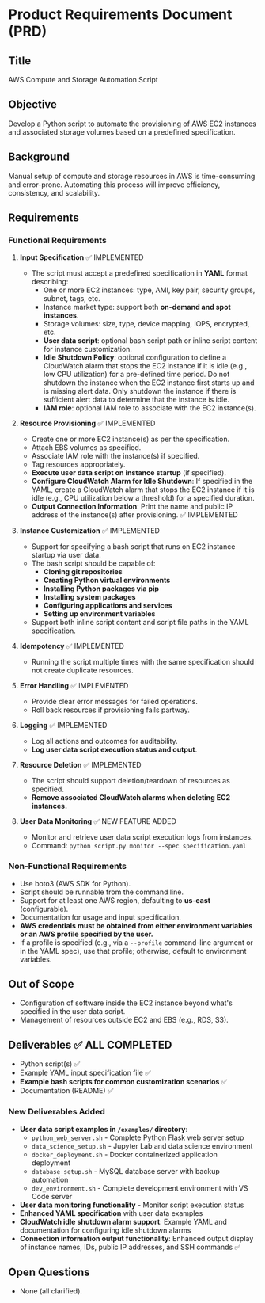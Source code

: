 # Product Requirements Document (PRD)
## Title
AWS Compute and Storage Automation Script

## Objective
Develop a Python script to automate the provisioning of AWS EC2 instances and associated storage volumes based on a predefined specification.

## Background
Manual setup of compute and storage resources in AWS is time-consuming and error-prone. Automating this process will improve efficiency, consistency, and scalability.

## Requirements

### Functional Requirements
1. **Input Specification** ✅ IMPLEMENTED
   - The script must accept a predefined specification in **YAML** format describing:
     - One or more EC2 instances: type, AMI, key pair, security groups, subnet, tags, etc.
     - Instance market type: support both **on-demand and spot instances**.
     - Storage volumes: size, type, device mapping, IOPS, encrypted, etc.
     - **User data script**: optional bash script path or inline script content for instance customization.
     - **Idle Shutdown Policy**: optional configuration to define a CloudWatch alarm that stops the EC2 instance if it is idle (e.g., low CPU utilization) for a pre-defined time period.  Do not shutdown the instance when the EC2 instance first starts up and is missing alert data.  Only shutdown the instance if there is sufficient alert data to determine that the instance is idle.
     - **IAM role**: optional IAM role to associate with the EC2 instance(s).

2. **Resource Provisioning** ✅ IMPLEMENTED
   - Create one or more EC2 instance(s) as per the specification.
   - Attach EBS volumes as specified.
   - Associate IAM role with the instance(s) if specified.
   - Tag resources appropriately.
   - **Execute user data script on instance startup** (if specified).
   - **Configure CloudWatch Alarm for Idle Shutdown**: If specified in the YAML, create a CloudWatch alarm that stops the EC2 instance if it is idle (e.g., CPU utilization below a threshold) for a specified duration.
   - **Output Connection Information**: Print the name and public IP address of the instance(s) after provisioning. ✅ IMPLEMENTED

3. **Instance Customization** ✅ IMPLEMENTED
   - Support for specifying a bash script that runs on EC2 instance startup via user data.
   - The bash script should be capable of:
     - **Cloning git repositories**
     - **Creating Python virtual environments**
     - **Installing Python packages via pip**
     - **Installing system packages**
     - **Configuring applications and services**
     - **Setting up environment variables**
   - Support both inline script content and script file paths in the YAML specification.

4. **Idempotency** ✅ IMPLEMENTED
   - Running the script multiple times with the same specification should not create duplicate resources.

5. **Error Handling** ✅ IMPLEMENTED
   - Provide clear error messages for failed operations.
   - Roll back resources if provisioning fails partway.

6. **Logging** ✅ IMPLEMENTED
   - Log all actions and outcomes for auditability.
   - **Log user data script execution status and output**.

7. **Resource Deletion** ✅ IMPLEMENTED
   - The script should support deletion/teardown of resources as specified.
   - **Remove associated CloudWatch alarms when deleting EC2 instances.**

8. **User Data Monitoring** ✅ NEW FEATURE ADDED
   - Monitor and retrieve user data script execution logs from instances.
   - Command: `python script.py monitor --spec specification.yaml`

### Non-Functional Requirements
- Use boto3 (AWS SDK for Python).
- Script should be runnable from the command line.
- Support for at least one AWS region, defaulting to **us-east** (configurable).
- Documentation for usage and input specification.
- **AWS credentials must be obtained from either environment variables or an AWS profile specified by the user.**
- If a profile is specified (e.g., via a `--profile` command-line argument or in the YAML spec), use that profile; otherwise, default to environment variables.

## Out of Scope
- Configuration of software inside the EC2 instance beyond what's specified in the user data script.
- Management of resources outside EC2 and EBS (e.g., RDS, S3).

## Deliverables ✅ ALL COMPLETED
- Python script(s) ✅
- Example YAML input specification file ✅
- **Example bash scripts for common customization scenarios** ✅
- Documentation (README) ✅

### New Deliverables Added
- **User data script examples in `/examples/` directory**:
  - `python_web_server.sh` - Complete Python Flask web server setup
  - `data_science_setup.sh` - Jupyter Lab and data science environment
  - `docker_deployment.sh` - Docker containerized application deployment
  - `database_setup.sh` - MySQL database server with backup automation
  - `dev_environment.sh` - Complete development environment with VS Code server
- **User data monitoring functionality** - Monitor script execution status
- **Enhanced YAML specification** with user data examples
- **CloudWatch idle shutdown alarm support**: Example YAML and documentation for configuring idle shutdown alarms
- **Connection information output functionality**: Enhanced output display of instance names, IDs, public IP addresses, and SSH commands ✅

## Open Questions
- None (all clarified).
